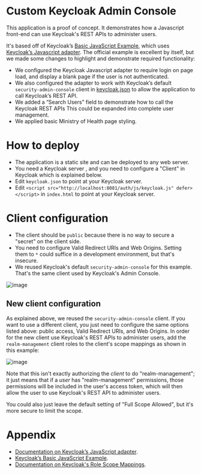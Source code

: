 # Custom Keycloak Admin Console

This application is a proof of concept. It demonstrates how a Javascript front-end can use Keycloak's REST APIs to administer users. 

It's based off of Keycloak’s [Basic JavaScript Example]( https://github.com/keycloak/keycloak/tree/master/examples/js-console), which uses [Keycloak’s Javascript adapter](https://www.keycloak.org/docs/latest/securing_apps/index.html#_javascript_adapter). The official example is excellent by itself, but we made some changes to highlight and demonstrate required functionality:

* We configured the Keycloak Javascript adapter to require login on page load, and display a blank page if the user is not authenticated.
* We also configured the adapter to work with Keycloak’s default `security-admin-console` client in [keycloak.json]( https://github.com/bcgov/moh-iam/blob/master/keycloak-js-example/src/main/webapp/keycloak.json) to allow the application to call Keycloak’s REST API.
* We added a “Search Users” field to demonstrate how to call the Keycloak REST APIs This could be expanded into complete user management.
* We applied basic Ministry of Health page styling.

# How to deploy

* The application is a static site and can be deployed to any web server.
* You need a Keycloak server , and you need to configure a "Client" in Keycloak which is explained below.
* Edit `keycloak.json` to point at your Keycloak server.
* Edit `<script src="http://localhost:8081/auth/js/keycloak.js" defer></script>` in `index.html` to point at your Keycloak server.

# Client configuration

* The client should be `public` because there is no way to secure a "secret" on the client side.
* You need to configure Valid Redirect URIs and Web Origins. Setting them to `*` could suffice in a development environment, but that's insecure.
* We reused Keycloak's default `security-admin-console` for this example. That's the same client used by Keycloak's Admin Console.

![image](https://user-images.githubusercontent.com/1767127/79283978-448fd280-7e6e-11ea-834e-27782e13fe47.png)

## New client configuration

As explained above, we reused the `security-admin-console` client. If you want to use a different client, you just need to configure the same options listed above: public access, Valid Redirect URIs, and Web Origins. In order for the new client use Keycloak's REST APIs to administer users, add the `realm-management` client roles to the client's scope mappings as shown in this example:

![image](https://user-images.githubusercontent.com/1767127/79284448-84a38500-7e6f-11ea-971d-6aa6b24cac3d.png)

Note that this isn't exactly authorizing the _client_ to do "realm-management"; it just means that if a _user_ has "realm-management" permissions, those permissions will be included in the user's access token, which will then allow the user to use Keycloak's REST API to administer users.

You could also just leave the default setting of "Full Scope Allowed", but it's more secure to  limit the scope.

# Appendix

* [Documentation on Keycloak’s JavaScript adapter]( https://www.keycloak.org/docs/latest/securing_apps/index.html#_javascript_adapter).
* [Keycloak’s Basic JavaScript Example]( https://github.com/keycloak/keycloak/tree/master/examples/js-console).
* [Documentation on Keycloak's Role Scope Mappings](https://www.keycloak.org/docs/latest/server_admin/#_role_scope_mappings).
